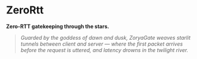 # ZeroRtt  

**Zero-RTT gatekeeping through the stars.**  
 
> *Guarded by the goddess of dawn and dusk, ZoryaGate weaves starlit tunnels between client and server — where the first packet arrives before the request is uttered, and latency drowns in the twilight river.* 
